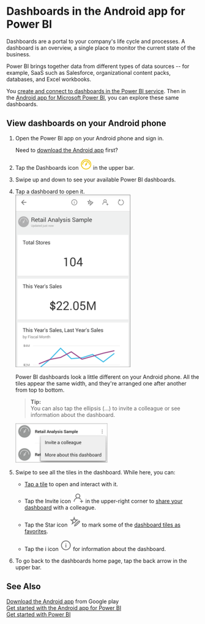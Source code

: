 ﻿<properties 
   pageTitle="Dashboards in the Android app for Power BI"
   description="Dashboards in the Android app for Power BI"
   services="powerbi" 
   documentationCenter="" 
   authors="jastru" 
   manager="mblythe" 
   editor=""
   tags=""/>
 
<tags
   ms.service="powerbi"
   ms.devlang="NA"
   ms.topic="article"
   ms.tgt_pltfrm="NA"
   ms.workload="powerbi"
   ms.date="10/15/2015"
   ms.author="jastru"/>

# Dashboards in the Android app for Power BI  

Dashboards are a portal to your company's life cycle and processes. A dashboard is an overview, a single place to monitor the current state of the business. 

Power BI brings together data from different types of data sources -- for example, SaaS such as Salesforce, organizational content packs, databases, and Excel workbooks.

You [create and connect to dashboards in the Power BI service](https://support.powerbi.com/knowledgebase/articles/424868). Then in the [Android app for Microsoft Power BI](https://support.powerbi.com/knowledgebase/articles/577773), you can explore these same dashboards.

## View dashboards on your Android phone  
1.  Open the Power BI app on your Android phone and sign in.

    Need to [download the Android app](http://go.microsoft.com/fwlink/?LinkID=544867) first?

2.  Tap the Dashboards icon ![](media/powerbi-mobile-dashboards-in-the-android-app/PBI_Andr_DashIcon.png) in the upper bar.

3.  Swipe up and down to see your available Power BI dashboards.

4.  Tap a dashboard to open it.   
    ![](media/powerbi-mobile-dashboards-in-the-android-app/PBI_Andr_RetailAnlysDash.png)

    Power BI dashboards look a little different on your Android phone. All the tiles appear the same width, and they're arranged one after another from top to bottom.

    >**Tip:**  
    >You can also tap the ellipsis (...) to invite a colleague or see information about the dashboard.

    ![](media/powerbi-mobile-dashboards-in-the-android-app/PBI_Andr_DashEllipsMenu.png)

5.  Swipe to see all the tiles in the dashboard. While here, you can:

    -   [Tap a tile](https://support.powerbi.com/knowledgebase/articles/608319) to open and interact with it.

    -   Tap the Invite icon ![](media/powerbi-mobile-dashboards-in-the-android-app/PBI_Andr_InviteIcon.png) in the upper-right corner to [share your dashboard](https://support.powerbi.com/knowledgebase/articles/608337) with a colleague.

    -   Tap the Star icon ![](media/powerbi-mobile-dashboards-in-the-android-app/PBI_Andr_AddFaveStar.png) to mark some of the [dashboard tiles as favorites](https://support.powerbi.com/knowledgebase/articles/608328).

    -   Tap the i icon ![](media/powerbi-mobile-dashboards-in-the-android-app/PBI_Andr_iIcon.png) for information about the dashboard.

6.  To go back to the dashboards home page, tap the back arrow in the upper bar.

## See Also  
[Download the Android app](http://go.microsoft.com/fwlink/?LinkID=544867) from Google play  
[Get started with the Android app for Power BI](https://support.powerbi.com/knowledgebase/articles/577773)  
[Get started with Power BI](http://support.powerbi.com/knowledgebase/articles/430814)  